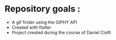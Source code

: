 # Repository goals :
* A gif finder using the GIPHY API
* Created with flutter
* Project created during the course of Daniel Ciolfi

